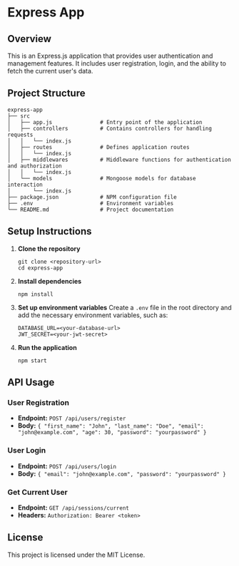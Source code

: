 # Express App

## Overview
This is an Express.js application that provides user authentication and management features. It includes user registration, login, and the ability to fetch the current user's data.

## Project Structure
```
express-app
├── src
│   ├── app.js               # Entry point of the application
│   ├── controllers          # Contains controllers for handling requests
│   │   └── index.js
│   ├── routes               # Defines application routes
│   │   └── index.js
│   ├── middlewares          # Middleware functions for authentication and authorization
│   │   └── index.js
│   └── models               # Mongoose models for database interaction
│       └── index.js
├── package.json             # NPM configuration file
├── .env                     # Environment variables
└── README.md                # Project documentation
```

## Setup Instructions

1. **Clone the repository**
   ```
   git clone <repository-url>
   cd express-app
   ```

2. **Install dependencies**
   ```
   npm install
   ```

3. **Set up environment variables**
   Create a `.env` file in the root directory and add the necessary environment variables, such as:
   ```
   DATABASE_URL=<your-database-url>
   JWT_SECRET=<your-jwt-secret>
   ```

4. **Run the application**
   ```
   npm start
   ```

## API Usage

### User Registration
- **Endpoint:** `POST /api/users/register`
- **Body:** `{ "first_name": "John", "last_name": "Doe", "email": "john@example.com", "age": 30, "password": "yourpassword" }`

### User Login
- **Endpoint:** `POST /api/users/login`
- **Body:** `{ "email": "john@example.com", "password": "yourpassword" }`

### Get Current User
- **Endpoint:** `GET /api/sessions/current`
- **Headers:** `Authorization: Bearer <token>`

## License
This project is licensed under the MIT License.